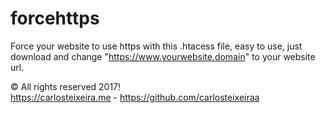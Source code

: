 # forcehttps
Force your website to use https with this .htacess file, easy to use, just download and change "https://www.yourwebsite.domain" to your website url.


© All rights reserved 2017!  
https://carlosteixeira.me - https://github.com/carlosteixeiraa
